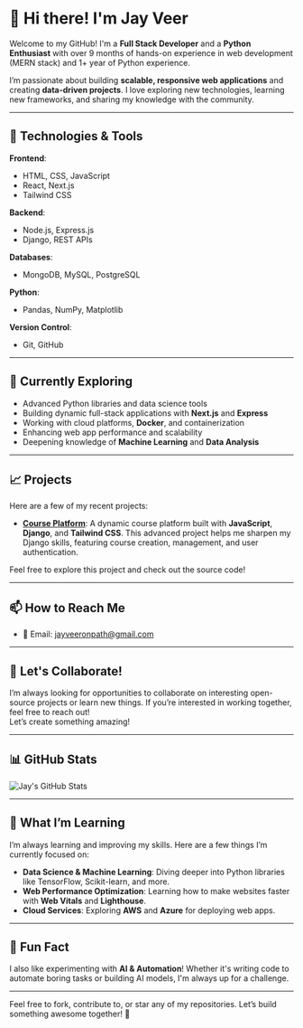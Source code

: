 # 👋 Hi there! I'm Jay Veer

Welcome to my GitHub! I'm a **Full Stack Developer** and a **Python Enthusiast** with over 9 months of hands-on experience in web development (MERN stack) and 1+ year of Python experience.

I’m passionate about building **scalable, responsive web applications** and creating **data-driven projects**. I love exploring new technologies, learning new frameworks, and sharing my knowledge with the community.

---

## 🔧 **Technologies & Tools**

**Frontend**:  
- HTML, CSS, JavaScript  
- React, Next.js  
- Tailwind CSS  

**Backend**:  
- Node.js, Express.js  
- Django, REST APIs  

**Databases**:  
- MongoDB, MySQL, PostgreSQL  

**Python**:  
- Pandas, NumPy, Matplotlib  

**Version Control**:  
- Git, GitHub  

---

## 🚀 **Currently Exploring**

- Advanced Python libraries and data science tools  
- Building dynamic full-stack applications with **Next.js** and **Express**  
- Working with cloud platforms, **Docker**, and containerization  
- Enhancing web app performance and scalability  
- Deepening knowledge of **Machine Learning** and **Data Analysis**  

---

## 📈 **Projects**

Here are a few of my recent projects:

- **[Course Platform](link)**: A dynamic course platform built with **JavaScript**, **Django**, and **Tailwind CSS**. This advanced project helps me sharpen my Django skills, featuring course creation, management, and user authentication.
  
Feel free to explore this project and check out the source code!

---

## 📫 **How to Reach Me**

- 📧 Email: [jayveeronpath@gmail.com](mailto:jayveeronpath@gmail.com)

---

## 💬 **Let's Collaborate!**

I’m always looking for opportunities to collaborate on interesting open-source projects or learn new things. If you’re interested in working together, feel free to reach out!  
Let’s create something amazing!

---

## 📊 **GitHub Stats**

![Jay's GitHub Stats](https://github-readme-stats.vercel.app/api?username=jayveer&show_icons=true&hide_title=true&hide=prs&count_private=true&include_all_commits=true&theme=radical)

---

## 🌱 **What I’m Learning**

I’m always learning and improving my skills. Here are a few things I’m currently focused on:

- **Data Science & Machine Learning**: Diving deeper into Python libraries like TensorFlow, Scikit-learn, and more.  
- **Web Performance Optimization**: Learning how to make websites faster with **Web Vitals** and **Lighthouse**.  
- **Cloud Services**: Exploring **AWS** and **Azure** for deploying web apps.  

---

## 🤖 **Fun Fact**

I also like experimenting with **AI & Automation**! Whether it's writing code to automate boring tasks or building AI models, I'm always up for a challenge.

---

Feel free to fork, contribute to, or star any of my repositories. Let’s build something awesome together! 🚀


